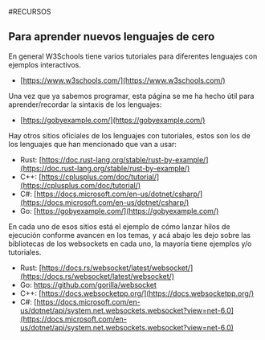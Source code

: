 #RECURSOS

## Para aprender nuevos lenguajes de cero

En general W3Schools tiene varios tutoriales para diferentes lenguajes con ejemplos interactivos.

- [https://www.w3schools.com/](https://www.w3schools.com/)

Una vez que ya sabemos programar, esta página se me ha hecho útil para aprender/recordar la sintaxis de los lenguajes:

- [https://gobyexample.com/](https://gobyexample.com/)

Hay otros sitios oficiales de los lenguajes con tutoriales, estos son los de los lenguajes que han mencionado que van a usar:

- Rust: [https://doc.rust-lang.org/stable/rust-by-example/](https://doc.rust-lang.org/stable/rust-by-example/)
- C++: [https://cplusplus.com/doc/tutorial/](https://cplusplus.com/doc/tutorial/)
- C#: [https://docs.microsoft.com/en-us/dotnet/csharp/](https://docs.microsoft.com/en-us/dotnet/csharp/)
- Go: [https://gobyexample.com/](https://gobyexample.com/)

En cada uno de esos sitios está el ejemplo de cómo lanzar hilos de ejecución conforme avancen en los temas, y acá abajo les dejo sobre las bibliotecas de los websockets en cada uno, la mayoría tiene ejemplos y/o tutoriales.

- Rust: [https://docs.rs/websocket/latest/websocket/](https://docs.rs/websocket/latest/websocket/)
- Go: https://github.com/gorilla/websocket
- C++: [https://docs.websocketpp.org/](https://docs.websocketpp.org/)
- C#: [https://docs.microsoft.com/en-us/dotnet/api/system.net.websockets.websocket?view=net-6.0](https://docs.microsoft.com/en-us/dotnet/api/system.net.websockets.websocket?view=net-6.0)
